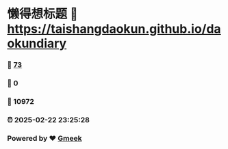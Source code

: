 # 懒得想标题 :link: https://taishangdaokun.github.io/daokundiary 
### :page_facing_up: [73](https://taishangdaokun.github.io/daokundiary/tag.html) 
### :speech_balloon: 0 
### :hibiscus: 10972 
### :alarm_clock: 2025-02-22 23:25:28 
### Powered by :heart: [Gmeek](https://github.com/Meekdai/Gmeek)
